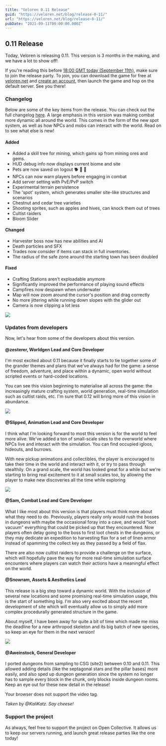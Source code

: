 ```yaml
---
title: "Veloren 0.11 Release"
guid: "https://veloren.net/blog/release-0-11/"
url: "https://veloren.net/blog/release-0-11/"
pubDate: "2021-09-11T00:00:00.000Z"
---
```


0.11 Release
------------

Today, Veloren is releasing 0.11. This version is 3 months in the making, and we have a lot to show off!

If you're reading this before [18:00 GMT today (September 11th)](https://everytimezone.com/s/cefd9f4d), make sure to join the release party. To join, you can download the game for free at [veloren.net](https://veloren.net/download) and [create an account](https://veloren.net/account), then launch the game and hop on the default server. See you there!

### Changelog

Below are some of the key items from the release. You can check out the full changelog [here](https://gitlab.com/veloren/veloren/-/blob/e4716147a7356eb13088e7d74ace3ccdcb5cd900/CHANGELOG.md#0110-2021-09-11). A large emphasis in this version was making combat more dynamic all around the world. This comes in the form of the new spot system, as well as how NPCs and mobs can interact with the world. Read on to see what else is new!

#### Added

*   Added a skill tree for mining, which gains xp from mining ores and gems.
*   HUD debug info now displays current biome and site
*   Pets are now saved on logout 🐕 🦎 🐼
*   NPCs can now warn players before engaging in combat
*   Add server setting with PvE/PvP switch
*   Experimental terrain persistence
*   The 'spot' system, which generates smaller site-like structures and scenarios
*   Chestnut and cedar tree varieties
*   Shooting sprites, such as apples and hives, can knock them out of trees
*   Cultist raiders
*   Bloom Slider

#### Changed

*   Harvester boss now has new abilities and AI
*   Death particles and SFX
*   Trades now consider if items can stack in full inventories.
*   The radius of the safe zone around the starting town has been doubled

#### Fixed

*   Crafting Stations aren't exploadable anymore
*   Significantly improved the performance of playing sound effects
*   Campfires now despawn when underwater
*   Map will now zoom around the cursor's position and drag correctly
*   No more jittering while running down slopes with the glider out
*   Camera is now clipping a lot less

![](https://s3.eu-central-2.wasabisys.com/veloren-blog/cdn/634860358623821835/884138091537907793/screenshot_1630865233900.png)

### Updates from developers

Now, let's hear from some of the developers about this version.

#### @zesterer, Worldgen Lead and Core Developer

I'm most excited about 0.11 because it finally starts to tie together some of the grander themes and plans that we've always had for the game: a sense of freedom, adventure, and place within a dynamic, open world without scripted events or hard-coded locations.

You can see this vision beginning to materialise all across the game: the increasingly mature crafting system, world generation, real-time simulation such as cultist raids, etc. I'm sure that 0.12 will bring more of this vision in abundance.

![](https://s3.eu-central-2.wasabisys.com/veloren-blog/cdn/634860358623821835/885141629902684180/bg_12.jpg)

#### @Slipped, Animation Lead and Core Developer

I think what I'm looking forward to most this version is for the world to feel more alive. We've added a ton of small-scale sites to the overworld where NPCs live and interact with the simulation. You can find occupied igloos, hideouts, and burrows.

With new pickup animations and collectibles, the player is encouraged to take their time in the world and interact with it, or try to pass through stealthily. On a grand scale, the world has looked great for a while but we're starting to bring real excitement to it at small scales too, by allowing the player to make new discoveries all the time while exploring

![](https://s3.eu-central-2.wasabisys.com/veloren-blog/cdn/634860358623821835/884297602462539876/screenshot_1630903166427.png)

#### @Sam, Combat Lead and Core Developer

What I like most about this version is that players must think more about what they need to do. Previously, players really only would rush the bosses in dungeons with maybe the occasional foray into a cave, and would "loot vacuum" everything that could be picked up that they encountered. Now players often delay going to the boss to first loot chests in the dungeons, or they may dedicate an expedition to harvesting flax for a set of linen armor instead of spamming the collect key as they passed by a field of flax.

There are also now cultist raiders to provide a challenge on the surface, which will hopefully pave the way for more real-time simulation surface encounters where players can watch their actions have a meaningful effect on the world.

#### @Snowram, Assets & Aesthetics Lead

This release is a big step toward a dynamic world. With the inclusion of several new locations and some promising real-time simulation usage, this is the start of something big. I'm also very excited about the recent development of site which will eventually allow us to simply add more complex procedurally generated structure in the game.

About myself, I have been away for quite a bit of time which made me miss the deadline for a new arthropod skeleton and its big batch of new species, so keep an eye for them in the next version!

![](https://s3.eu-central-2.wasabisys.com/veloren-blog/cdn/634860358623821835/885141632519905330/bg_10.jpg)

#### @Aweinstock, General Developer

I ported dungeons from sampling to CSG (site2) between 0.10 and 0.11. This allowed adding details (like the septagonal stars and the pillar bases) more easily, and also sped up dungeon generation since the system no longer has to sample every block in the chunk, only blocks inside dungeon rooms. Keep an eye out for these new detail in the release!

 Your browser does not support the video tag.

_Taken by @KaliKatz. Say cheese!_

### Support the project

As always, feel free to support the project on Open Collective. It allows us to keep our servers running, and launch great release parties like the one today!